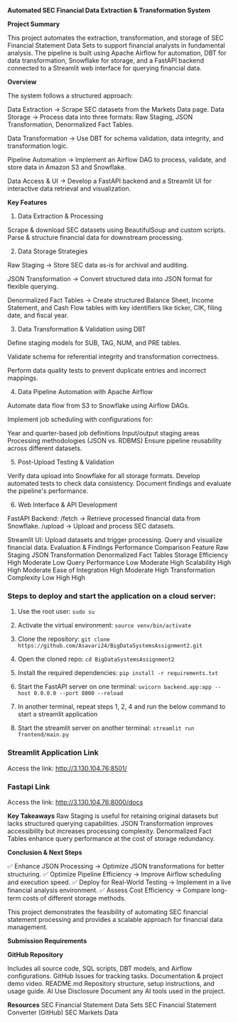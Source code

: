 **Automated SEC Financial Data Extraction & Transformation System**

**Project Summary**

This project automates the extraction, transformation, and storage of SEC Financial Statement Data Sets to support financial analysts in fundamental analysis. The pipeline is built using Apache Airflow for automation, DBT for data transformation, Snowflake for storage, and a FastAPI backend connected to a Streamlit web interface for querying financial data.

**Overview**

The system follows a structured approach:

Data Extraction → Scrape SEC datasets from the Markets Data page.
Data Storage → Process data into three formats: Raw Staging, JSON Transformation, Denormalized Fact Tables.

Data Transformation → Use DBT for schema validation, data integrity, and transformation logic.

Pipeline Automation → Implement an Airflow DAG to process, validate, and store data in Amazon S3 and Snowflake.

Data Access & UI → Develop a FastAPI backend and a Streamlit UI for interactive data retrieval and visualization.

**Key Features**
1. Data Extraction & Processing

Scrape & download SEC datasets using BeautifulSoup and custom scripts.
Parse & structure financial data for downstream processing.

2. Data Storage Strategies
   
Raw Staging → Store SEC data as-is for archival and auditing.

JSON Transformation → Convert structured data into JSON format for flexible querying.

Denormalized Fact Tables → Create structured Balance Sheet, Income Statement, and Cash Flow tables with key identifiers like ticker, CIK, filing date, and fiscal year.

3. Data Transformation & Validation using DBT

Define staging models for SUB, TAG, NUM, and PRE tables.

Validate schema for referential integrity and transformation correctness.

Perform data quality tests to prevent duplicate entries and incorrect mappings.

4. Data Pipeline Automation with Apache Airflow
   
Automate data flow from S3 to Snowflake using Airflow DAGs.

Implement job scheduling with configurations for:

Year and quarter-based job definitions
Input/output staging areas
Processing methodologies (JSON vs. RDBMS)
Ensure pipeline reusability across different datasets.

5. Post-Upload Testing & Validation
   
Verify data upload into Snowflake for all storage formats.
Develop automated tests to check data consistency.
Document findings and evaluate the pipeline's performance.

6. Web Interface & API Development
   
FastAPI Backend:
/fetch → Retrieve processed financial data from Snowflake.
/upload → Upload and process SEC datasets.

Streamlit UI:
Upload datasets and trigger processing.
Query and visualize financial data.
Evaluation & Findings
Performance Comparison
Feature	Raw Staging	JSON Transformation	Denormalized Fact Tables
Storage Efficiency	High	Moderate	Low
Query Performance	Low	Moderate	High
Scalability	High	High	Moderate
Ease of Integration	High	Moderate	High
Transformation Complexity	Low	High	High

### Steps to deploy and start the application on a cloud server:

1. Use the root user: `sudo su` 
 
2. Activate the virtual environment: `source venv/bin/activate`
 
3. Clone the repository: `git clone https://github.com/Asavari24/BigDataSystemsAssignment2.git`
 
4. Open the cloned repo: `cd BigDataSystemsAssignment2`
 
5. Install the required dependencies: `pip install -r requirements.txt`
 
6. Start the FastAPI server on one terminal: `uvicorn backend.app:app --host 0.0.0.0 --port 8000 --reload`

7. In another terminal, repeat steps 1, 2, 4 and run the below command to start a streamlit application

8. Start the streamlit server on another terminal: `streamlit run frontend/main.py`

### Streamlit Application Link 
Access the link: http://3.130.104.76:8501/

### Fastapi Link
Access the link: http://3.130.104.76:8000/docs

**Key Takeaways**
Raw Staging is useful for retaining original datasets but lacks structured querying capabilities.
JSON Transformation improves accessibility but increases processing complexity.
Denormalized Fact Tables enhance query performance at the cost of storage redundancy.

**Conclusion & Next Steps**

✅ Enhance JSON Processing → Optimize JSON transformations for better structuring.
✅ Optimize Pipeline Efficiency → Improve Airflow scheduling and execution speed.
✅ Deploy for Real-World Testing → Implement in a live financial analysis environment.
✅ Assess Cost Efficiency → Compare long-term costs of different storage methods.

This project demonstrates the feasibility of automating SEC financial statement processing and provides a scalable approach for financial data management.

**Submission Requirements**

**GitHub Repository**

Includes all source code, SQL scripts, DBT models, and Airflow configurations.
GitHub Issues for tracking tasks.
Documentation & project demo video.
README.md
Repository structure, setup instructions, and usage guide.
AI Use Disclosure
Document any AI tools used in the project.

**Resources**
SEC Financial Statement Data Sets
SEC Financial Statement Converter (GitHub)
SEC Markets Data
